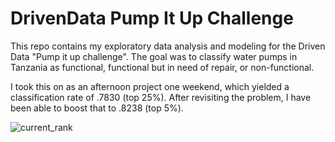 # DrivenData Pump It Up Challenge
This repo contains my exploratory data analysis and modeling for the Driven Data "Pump it up challenge". The goal was to classify water pumps in Tanzania as functional, functional but in need of repair, or non-functional. 

I took this on as an afternoon project one weekend, which yielded a classification rate of .7830 (top 25%). After revisiting the problem, I have been able to boost that to .8238 (top 5%).

![current_rank](https://user-images.githubusercontent.com/33400922/97889829-d2dc8080-1cfa-11eb-9920-b5d99161462a.png)
